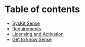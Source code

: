 # Table of contents

* [SysKit Sense](README.md)
* [Requirements](requirements.md)
* [Licensing and Activation](licensing-and-activation.md)
* [Get to know Sense](get-to-know-sense.md)

